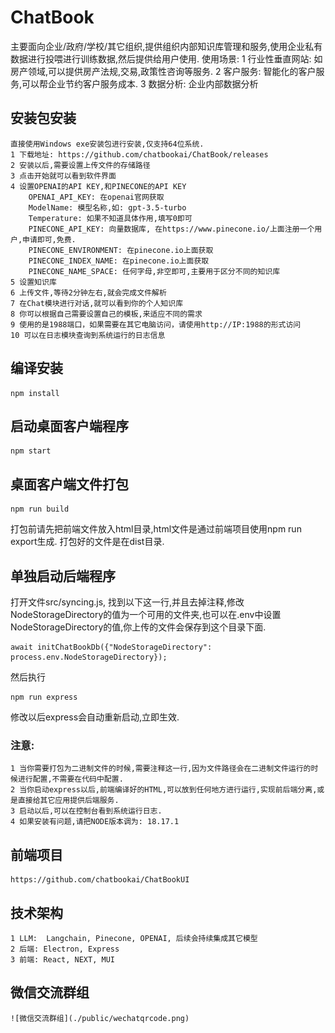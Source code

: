 # ChatBook

主要面向企业/政府/学校/其它组织,提供组织内部知识库管理和服务,使用企业私有数据进行投喂进行训练数据,然后提供给用户使用.
使用场景:
    1 行业性垂直网站: 如房产领域,可以提供房产法规,交易,政策性咨询等服务.
    2 客户服务: 智能化的客户服务,可以帮企业节约客户服务成本.
    3 数据分析: 企业内部数据分析

## 安装包安装
    直接使用Windows exe安装包进行安装,仅支持64位系统.
    1 下载地址: https://github.com/chatbookai/ChatBook/releases
    2 安装以后,需要设置上传文件的存储路径
    3 点击开始就可以看到软件界面
    4 设置OPENAI的API KEY,和PINECONE的API KEY
        OPENAI_API_KEY: 在openai官网获取
        ModelName: 模型名称,如: gpt-3.5-turbo
        Temperature: 如果不知道具体作用,填写0即可
        PINECONE_API_KEY: 向量数据库, 在https://www.pinecone.io/上面注册一个用户,申请即可,免费.
        PINECONE_ENVIRONMENT: 在pinecone.io上面获取
        PINECONE_INDEX_NAME: 在pinecone.io上面获取
        PINECONE_NAME_SPACE: 任何字母,非空即可,主要用于区分不同的知识库
    5 设置知识库
    6 上传文件,等待2分钟左右,就会完成文件解析
    7 在Chat模块进行对话,就可以看到你的个人知识库
    8 你可以根据自己需要设置自己的模板,来适应不同的需求
    9 使用的是1988端口，如果需要在其它电脑访问，请使用http://IP:1988的形式访问
    10 可以在日志模块查询到系统运行的日志信息

## 编译安装
```
npm install
```

## 启动桌面客户端程序
```
npm start
```

## 桌面客户端文件打包
```
npm run build
```
打包前请先把前端文件放入html目录,html文件是通过前端项目使用npm run export生成.
打包好的文件是在dist目录.

## 单独启动后端程序

打开文件src/syncing.js, 找到以下这一行,并且去掉注释,修改NodeStorageDirectory的值为一个可用的文件夹,也可以在.env中设置NodeStorageDirectory的值,你上传的文件会保存到这个目录下面.
```
await initChatBookDb({"NodeStorageDirectory": process.env.NodeStorageDirectory});
```
然后执行
```
npm run express
```
修改以后express会自动重新启动,立即生效.
### 注意:
    1 当你需要打包为二进制文件的时候,需要注释这一行,因为文件路径会在二进制文件运行的时候进行配置,不需要在代码中配置.
    2 当你启动express以后,前端编译好的HTML,可以放到任何地方进行运行,实现前后端分离,或是直接给其它应用提供后端服务.
    3 启动以后,可以在控制台看到系统运行日志.
    4 如果安装有问题,请把NODE版本调为: 18.17.1

## 前端项目
    https://github.com/chatbookai/ChatBookUI

## 技术架构
    1 LLM:  Langchain, Pinecone, OPENAI, 后续会持续集成其它模型
    2 后端: Electron, Express
    3 前端: React, NEXT, MUI

## 微信交流群组
    ![微信交流群组](./public/wechatqrcode.png)
